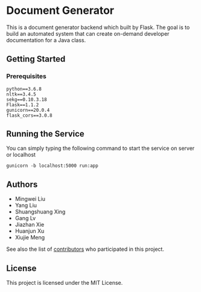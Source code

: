 # Document Generator

This is a document generator backend which built by Flask. The goal is to build an automated system that can create on-demand developer documentation for a Java class.

## Getting Started

### Prerequisites

```
python==3.6.8
nltk==3.4.5
sekg==0.10.3.18
Flask==1.1.2
gunicorn==20.0.4
flask_cors==3.0.8
```

## Running the Service

You can simply typing the following command to start the service on server or localhost

```
gunicorn -b localhost:5000 run:app
```

## Authors

* Mingwei Liu
* Yang Liu
* Shuangshuang Xing
* Gang Lv
* Jiazhan Xie
* Huanjun Xu
* Xiujie Meng

See also the list of [contributors](https://github.com/your/project/contributors) who participated in this project.

## License

This project is licensed under the MIT License.
